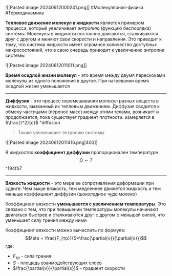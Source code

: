 ![[Pasted image 20240612000241.png]]
#Молекулярная-физика #Термодинамика 

**Тепловое движение молекул в жидкости** является примером процесса, который увеличивает *энтропию* (функцию беспорядка) системы. Молекулы в жидкости постоянно двигаются, сталкиваются друг с другом и меняют свои скорости и направления. Это приводит к тому, что система жидкости имеет огромное количество доступных микросостояний, что в свою очередь приводит к увеличению энтропии системы

![[Pasted image 20240612011011.png]]

**Время оседлой жизни молекул** - это время между двумя перескоками молекулы из одного положения в другое. При нагревании время оседлой жизни уменьшается

---
**Диффузия** - это процесс перемешивания молекул разных веществ в жидкости, вызванный их тепловым движением. Диффузия сводится к обмену частицами (перенос масс) между этими телами, возникает и продолжается, пока существует градиент плотности. измеряется в $\frac{т^2}{с}$ ^diffusion

> Также увеличивает энтропию системы

![[Pasted image 20240612011416.png|400]]

В жидкостях **коэффициент диффузии** пропорционален температуре $$D \sim T$$ ^194fb7
___
**Вязкость жидкости** - это мера ее сопротивления деформации при сдвиге. Чем выше вязкость, тем медленнее движется жидкость и тем меньше коэффициент диффузии 
(*шоколадное чудо молоко*)

Коэффициент вязкости **уменьшается с увеличением температуры**. Это связано с тем, что при повышении температуры молекулы начинают двигаться быстрее и сталкиваются друг с другом с меньшей силой, что уменьшает силу трения между ними

Коэффициент вязкости можно вычислить по формуле: $$\eta = \frac{F_{тр}}{S*\frac{\partial{v}}{\partial{x}}}$$где: 
- $F_{тр}$ - сила трения
- $S$ - площадь взаимодействующих слоев
- $\frac{\partial{v}}{\partial{x}}$ - градиент скорости
